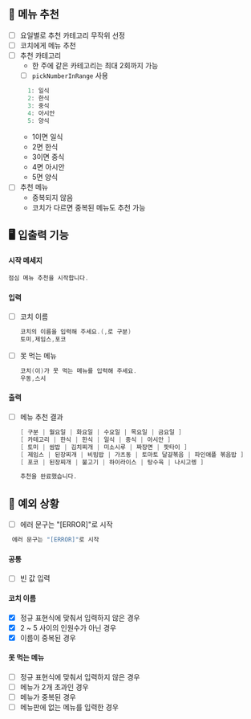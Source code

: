 ## 🌟 메뉴 추천

- [ ] 요일별로 추천 카테고리 무작위 선정
- [ ] 코치에게 메뉴 추천
- [ ] 추천 카테고리
    - 한 주에 같은 카테고리는 최대 2회까지 가능
    - [ ] `pickNumberInRange` 사용
  ```java
    1: 일식
    2: 한식
    3: 중식
    4: 아시안
    5: 양식
  ``` 
    - 1이면 일식
    - 2면 한식
    - 3이면 중식
    - 4면 아시안
    - 5면 양식
- [ ] 추천 메뉴
    - 중복되지 않음
    - 코치가 다르면 중복된 메뉴도 추천 가능

## 🖥 입출력 기능

#### 시작 메세지

```java
점심 메뉴 추천을 시작합니다.
```

#### 입력

- [ ] 코치 이름

    ```java
    코치의 이름을 입력해 주세요.(,로 구분)
    토미,제임스,포코
    ```

- [ ] 못 먹는 메뉴

    ```java
    코치(이)가 못 먹는 메뉴를 입력해 주세요.
    우동,스시
    ```

#### 출력

- [ ] 메뉴 추천 결과
  ```java
  [ 구분 | 월요일 | 화요일 | 수요일 | 목요일 | 금요일 ]
  [ 카테고리 | 한식 | 한식 | 일식 | 중식 | 아시안 ]
  [ 토미 | 쌈밥 | 김치찌개 | 미소시루 | 짜장면 | 팟타이 ]
  [ 제임스 | 된장찌개 | 비빔밥 | 가츠동 | 토마토 달걀볶음 | 파인애플 볶음밥 ]
  [ 포코 | 된장찌개 | 불고기 | 하이라이스 | 탕수육 | 나시고렝 ]
  
  추천을 완료했습니다.
  ```

## 👾 예외 상황

- [ ]  에러 문구는 "[ERROR]"로 시작
  ```java
   에러 문구는 "[ERROR]"로 시작
  ```

#### 공통

- [ ] 빈 값 입력

#### 코치 이름

- [x] 정규 표현식에 맞춰서 입력하지 않은 경우
- [x] 2 ~ 5 사이의 인원수가 아닌 경우
- [x] 이름이 중복된 경우

#### 못 먹는 메뉴

- [ ] 정규 표현식에 맞춰서 입력하지 않은 경우
- [ ] 메뉴가 2개 초과인 경우
- [ ] 메뉴가 중복된 경우
- [ ] 메뉴판에 없는 메뉴를 입력한 경우